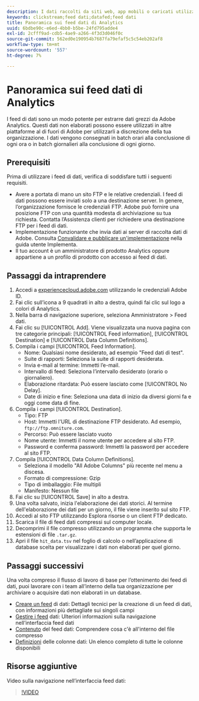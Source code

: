 ```yaml
---
description: I dati raccolti da siti web, app mobili o caricati utilizzando API di servizi web o origini dati, vengono elaborati e memorizzati nella Data Warehouse di Adobe. Questi dati click-stream non elaborati formano il set di dati utilizzato da Adobe Analytics.
keywords: clickstream;feed dati;datafed;feed dati
title: Panoramica sui feed dati di Analytics
uuid: 6bdbe90c-e6ed-4bb0-b5be-24fd795adde4
exl-id: 2cfff9ad-cdb5-4ae9-a266-4f3d3d046f0c
source-git-commit: 562ed0e190954b7687fa79efaf5c5c54eb202af8
workflow-type: tm+mt
source-wordcount: '557'
ht-degree: 7%

---
```


# Panoramica sui feed dati di Analytics

I feed di dati sono un modo potente per estrarre dati grezzi da Adobe Analytics. Questi dati non elaborati possono essere utilizzati in altre piattaforme al di fuori di Adobe per utilizzarli a discrezione della tua organizzazione. I dati vengono consegnati in batch orari alla conclusione di ogni ora o in batch giornalieri alla conclusione di ogni giorno.

## Prerequisiti

Prima di utilizzare i feed di dati, verifica di soddisfare tutti i seguenti requisiti.

* Avere a portata di mano un sito FTP e le relative credenziali. I feed di dati possono essere inviati solo a una destinazione server. In genere, l’organizzazione fornisce le credenziali FTP. Adobe può fornire una posizione FTP con una quantità modesta di archiviazione su tua richiesta. Contatta l’Assistenza clienti per richiedere una destinazione FTP per i feed di dati.
* Implementazione funzionante che invia dati ai server di raccolta dati di Adobe. Consulta [Convalidare e pubblicare un&#39;implementazione](/help/implement/launch/validate-publish-prod.md) nella guida utente Implementa.
* Il tuo account è un amministratore di prodotto Analytics oppure appartiene a un profilo di prodotto con accesso ai feed di dati.

## Passaggi da intraprendere

1. Accedi a [experiencecloud.adobe.com](https://experiencecloud.adobe.com) utilizzando le credenziali Adobe ID.
2. Fai clic sull’icona a 9 quadrati in alto a destra, quindi fai clic sul logo a colori di Analytics.
3. Nella barra di navigazione superiore, seleziona Amministratore > Feed dati.
4. Fai clic su [!UICONTROL Add]. Viene visualizzata una nuova pagina con tre categorie principali: [!UICONTROL Feed information], [!UICONTROL Destination] e [!UICONTROL Data Column Definitions].
5. Compila i campi [!UICONTROL Feed Information].
   * Nome: Qualsiasi nome desiderato, ad esempio &quot;Feed dati di test&quot;.
   * Suite di rapporti: Seleziona la suite di rapporti desiderata.
   * Invia e-mail al termine: Immetti l’e-mail.
   * Intervallo di feed: Seleziona l’intervallo desiderato (orario o giornaliero).
   * Elaborazione ritardata: Può essere lasciato come [!UICONTROL No Delay].
   * Date di inizio e fine: Seleziona una data di inizio da diversi giorni fa e oggi come data di fine.
6. Compila i campi [!UICONTROL Destination].
   * Tipo: FTP
   * Host: Immetti l&#39;URL di destinazione FTP desiderato. Ad esempio, `ftp://ftp.omniture.com`.
   * Percorso: Può essere lasciato vuoto
   * Nome utente: Immetti il nome utente per accedere al sito FTP.
   * Password e conferma password: Immetti la password per accedere al sito FTP.
7. Compila [!UICONTROL Data Column Definitions].
   * Seleziona il modello &quot;All Adobe Columns&quot; più recente nel menu a discesa.
   * Formato di compressione: Gzip
   * Tipo di imballaggio: File multipli
   * Manifesto: Nessun file
8. Fai clic su [!UICONTROL Save] in alto a destra.
9. Una volta salvato, inizia l&#39;elaborazione dei dati storici. Al termine dell&#39;elaborazione dei dati per un giorno, il file viene inserito sul sito FTP.
10. Accedi al sito FTP utilizzando Esplora risorse o un client FTP dedicato.
11. Scarica il file di feed dati compressi sul computer locale.
12. Decomprimi il file compresso utilizzando un programma che supporta le estensioni di file `.tar.gz`.
13. Apri il file `hit_data.tsv` nel foglio di calcolo o nell’applicazione di database scelta per visualizzare i dati non elaborati per quel giorno.

## Passaggi successivi

Una volta compreso il flusso di lavoro di base per l’ottenimento dei feed di dati, puoi lavorare con i team all’interno della tua organizzazione per archiviare o acquisire dati non elaborati in un database.

* [Creare un feed](create-feed.md) di dati: Dettagli tecnici per la creazione di un feed di dati, con informazioni più dettagliate sui singoli campi
* [Gestire i feed](df-manage-feeds.md) dati: Ulteriori informazioni sulla navigazione nell’interfaccia feed dati
* [Contenuto](c-df-contents/datafeeds-contents.md) del feed dati: Comprendere cosa c&#39;è all&#39;interno del file compresso
* [Definizioni](c-df-contents/datafeeds-reference.md) delle colonne dati: Un elenco completo di tutte le colonne disponibili

## Risorse aggiuntive

Video sulla navigazione nell’interfaccia feed dati:

>[!VIDEO](https://experienceleague.adobe.com/docs/analytics-learn/tutorials/exporting/data-feeds/data-feeds-management-ui.html)
